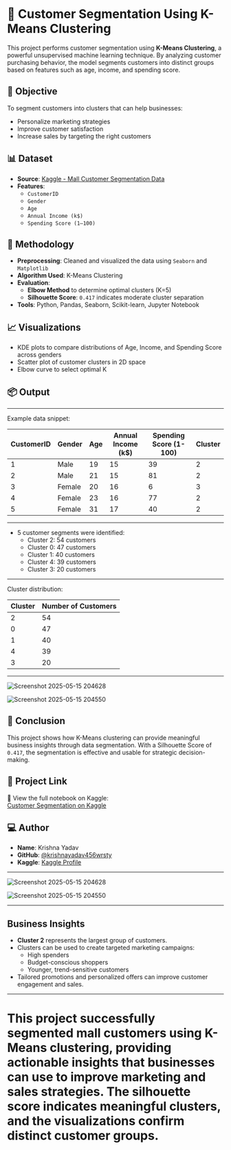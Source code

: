 # 🧠 Customer Segmentation Using K-Means Clustering

This project performs customer segmentation using **K-Means Clustering**, a powerful unsupervised machine learning technique. By analyzing customer purchasing behavior, the model segments customers into distinct groups based on features such as age, income, and spending score.

## 📌 Objective

To segment customers into clusters that can help businesses:
- Personalize marketing strategies
- Improve customer satisfaction
- Increase sales by targeting the right customers

## 📊 Dataset

- **Source**: [Kaggle - Mall Customer Segmentation Data](https://www.kaggle.com/datasets/vjchoudhary7/customer-segmentation-tutorial)
- **Features**:
  - `CustomerID`
  - `Gender`
  - `Age`
  - `Annual Income (k$)`
  - `Spending Score (1–100)`

## 🧪 Methodology

- **Preprocessing**: Cleaned and visualized the data using `Seaborn` and `Matplotlib`
- **Algorithm Used**: K-Means Clustering
- **Evaluation**:
  - **Elbow Method** to determine optimal clusters (K=5)
  - **Silhouette Score**: `0.417` indicates moderate cluster separation
- **Tools**: Python, Pandas, Seaborn, Scikit-learn, Jupyter Notebook

## 📈 Visualizations

- KDE plots to compare distributions of Age, Income, and Spending Score across genders
- Scatter plot of customer clusters in 2D space
- Elbow curve to select optimal K

## 📦 Output
---



Example data snippet:

| CustomerID | Gender | Age | Annual Income (k$) | Spending Score (1-100) | Cluster |
|------------|--------|-----|--------------------|-----------------------|---------|
| 1          | Male   | 19  | 15                 | 39                    | 2       |
| 2          | Male   | 21  | 15                 | 81                    | 2       |
| 3          | Female | 20  | 16                 | 6                     | 3       |
| 4          | Female | 23  | 16                 | 77                    | 2       |
| 5          | Female | 31  | 17                 | 40                    | 2       |

---
- 5 customer segments were identified:
  - Cluster 2: 54 customers
  - Cluster 0: 47 customers
  - Cluster 1: 40 customers
  - Cluster 4: 39 customers
  - Cluster 3: 20 customers

---
 Cluster distribution:

| Cluster | Number of Customers |
|---------|---------------------|
| 2       | 54                  |
| 0       | 47                  |
| 1       | 40                  |
| 4       | 39                  |
| 3       | 20                  |

---

![Screenshot 2025-05-15 204628](https://github.com/user-attachments/assets/a2be7d65-5e6e-4f1e-a550-9903b0c6893c)

![Screenshot 2025-05-15 204550](https://github.com/user-attachments/assets/0713f355-0e96-462b-8391-bc6d356b019e)

    


## 📘 Conclusion

This project shows how K-Means clustering can provide meaningful business insights through data segmentation. With a Silhouette Score of `0.417`, the segmentation is effective and usable for strategic decision-making.

## 🔗 Project Link

🧪 View the full notebook on Kaggle:  
[Customer Segmentation on Kaggle](https://www.kaggle.com/code/krishnayadav456wrsty/customer-segmentation-using-k-means-clustering)

## 💻 Author

- **Name**: Krishna Yadav
- **GitHub**: [@krishnayadav456wrsty](https://github.com/krishnayadav456wrsty)
- **Kaggle**: [Kaggle Profile](https://www.kaggle.com/krishnayadav456wrsty)

---


![Screenshot 2025-05-15 204628](https://github.com/user-attachments/assets/a2be7d65-5e6e-4f1e-a550-9903b0c6893c)

![Screenshot 2025-05-15 204550](https://github.com/user-attachments/assets/0713f355-0e96-462b-8391-bc6d356b019e)

---

## Business Insights

- **Cluster 2** represents the largest group of customers.
- Clusters can be used to create targeted marketing campaigns:
  - High spenders
  - Budget-conscious shoppers
  - Younger, trend-sensitive customers
- Tailored promotions and personalized offers can improve customer engagement and sales.

---
# This project successfully segmented mall customers using K-Means clustering, providing actionable insights that businesses can use to improve marketing and sales strategies. The silhouette score indicates meaningful clusters, and the visualizations confirm distinct customer groups.



